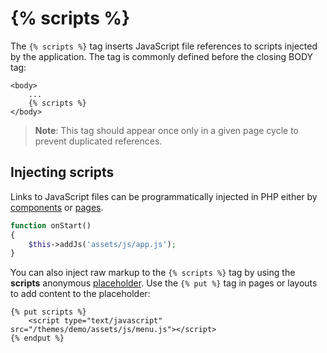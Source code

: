 # {% scripts %}

The `{% scripts %}` tag inserts JavaScript file references to scripts injected by the application. The tag is commonly defined before the closing BODY tag:

```twig
<body>
    ...
    {% scripts %}
</body>
```

> **Note**: This tag should appear once only in a given page cycle to prevent duplicated references.

## Injecting scripts

Links to JavaScript files can be programmatically injected in PHP either by [components](../plugin/components.md#oc-injecting-page-assets-with-components) or [pages](../cms/pages.md#oc-injecting-page-assets-programmatically).

```php
function onStart()
{
    $this->addJs('assets/js/app.js');
}
```

You can also inject raw markup to the `{% scripts %}` tag by using the **scripts**  anonymous [placeholder](../cms/layouts.md#oc-placeholders). Use the `{% put %}` tag in pages or layouts to add content to the placeholder:

```twig
{% put scripts %}
    <script type="text/javascript" src="/themes/demo/assets/js/menu.js"></script>
{% endput %}
```
